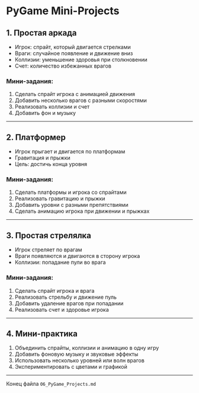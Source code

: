 # PyGame Mini-Projects

## 1. Простая аркада

* Игрок: спрайт, который двигается стрелками
* Враги: случайное появление и движение вниз
* Коллизии: уменьшение здоровья при столкновении
* Счет: количество избежанных врагов

### Мини-задания:

1. Сделать спрайт игрока с анимацией движения
2. Добавить несколько врагов с разными скоростями
3. Реализовать коллизии и счет
4. Добавить фон и музыку

---

## 2. Платформер

* Игрок прыгает и двигается по платформам
* Гравитация и прыжки
* Цель: достичь конца уровня

### Мини-задания:

1. Сделать платформы и игрока со спрайтами
2. Реализовать гравитацию и прыжки
3. Добавить уровни с разными препятствиями
4. Сделать анимацию игрока при движении и прыжках

---

## 3. Простая стрелялка

* Игрок стреляет по врагам
* Враги появляются и двигаются в сторону игрока
* Коллизии: попадание пули во врага

### Мини-задания:

1. Сделать спрайт игрока и врага
2. Реализовать стрельбу и движение пуль
3. Добавить удаление врагов при попадании
4. Реализовать счет и здоровье игрока

---

## 4. Мини-практика

1. Объединить спрайты, коллизии и анимацию в одну игру
2. Добавить фоновую музыку и звуковые эффекты
3. Использовать несколько уровней или волн врагов
4. Экспериментировать с цветами и графикой

---

Конец файла `06_PyGame_Projects.md`
